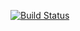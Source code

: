 [![Build Status](https://dev.azure.com/IMSParamed-DevOps/IMSParamed.DevOps.Public.Dev/_apis/build/status%2Fimsparamed-devops-processing-dev?branchName=dev)](https://dev.azure.com/IMSParamed-DevOps/IMSParamed.DevOps.Public.Dev/_build/latest?definitionId=123&branchName=dev)
